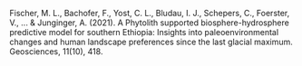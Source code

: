 Fischer, M. L., Bachofer, F., Yost, C. L., Bludau, I. J., Schepers, C., Foerster, V., ... & Junginger, A. (2021). A Phytolith supported biosphere-hydrosphere predictive model for southern Ethiopia: Insights into paleoenvironmental changes and human landscape preferences since the last glacial maximum. Geosciences, 11(10), 418.
